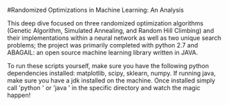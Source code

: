 #Randomized Optimizations in Machine Learning: An Analysis

This deep dive focused on three randomized optimization algorithms (Genetic Algorithm, Simulated Annealing, and Random Hill Climbing) and their implementations within a neural network as well as two unique search problems; the project was primarily completed with python 2.7 and ABAGAIL: an open source machine learning library written in JAVA.

To run these scripts yourself, make sure you have the following python dependencies installed: matplotlib, scipy, sklearn, numpy. If running java, make sure you have a jdk installed on the machine. Once installed simply call 'python <filename>' or 'java <filename>' in the specific directory and watch the magic happen!
